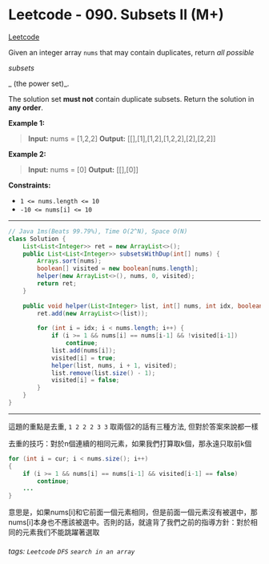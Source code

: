 # Leetcode - 090. Subsets II (M+)

[Leetcode](https://leetcode.com/problems/subsets-ii/)

Given an integer array `nums` that may contain duplicates, return _all possible_  

_subsets_

_ (the power set)_.

The solution set **must not** contain duplicate subsets. Return the solution in **any order**.

**Example 1:**

> **Input:** nums = [1,2,2]
> **Output:** [[],[1],[1,2],[1,2,2],[2],[2,2]]

**Example 2:**

> **Input:** nums = [0]
> **Output:** [[],[0]]

**Constraints:**

-   `1 <= nums.length <= 10`
-   `-10 <= nums[i] <= 10`

---
```java
// Java 1ms(Beats 99.79%), Time O(2^N), Space O(N)
class Solution {
    List<List<Integer>> ret = new ArrayList<>();
    public List<List<Integer>> subsetsWithDup(int[] nums) {
        Arrays.sort(nums);
        boolean[] visited = new boolean[nums.length];
        helper(new ArrayList<>(), nums, 0, visited);
        return ret;
    }
    
    public void helper(List<Integer> list, int[] nums, int idx, boolean[] visited) {
        ret.add(new ArrayList<>(list));
        
        for (int i = idx; i < nums.length; i++) {
            if (i >= 1 && nums[i] == nums[i-1] && !visited[i-1])
                continue;
            list.add(nums[i]);
            visited[i] = true;
            helper(list, nums, i + 1, visited);     
            list.remove(list.size() - 1);
            visited[i] = false;
        }
    }
}
```
---

這題的重點是去重, `1 2 2 2 3 3` 取兩個2的話有三種方法, 但對於答案來說都一樣

去重的技巧：對於n個連續的相同元素，如果我們打算取k個，那永遠只取前k個
```java
for (int i = cur; i < nums.size(); i++)
{
    if (i >= 1 && nums[i] == nums[i-1] && visited[i-1] == false)
        continue;
    ...
}
```
意思是，如果nums[i]和它前面一個元素相同，但是前面一個元素沒有被選中，那nums[i]本身也不應該被選中。否則的話，就違背了我們之前的指導方針：對於相同的元素我们不能跳躍著選取


###### tags: `Leetcode` `DFS` `search in an array`